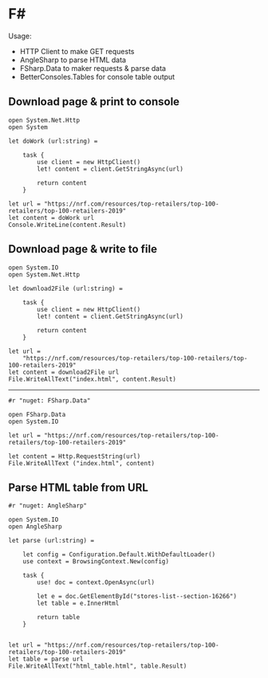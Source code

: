 # F#

Usage: 

- HTTP Client to make GET requests
- AngleSharp to parse HTML data
- FSharp.Data to maker requests & parse data
- BetterConsoles.Tables for console table output

## Download page & print to console 

```f#
open System.Net.Http
open System

let doWork (url:string) = 

    task {
        use client = new HttpClient()
        let! content = client.GetStringAsync(url)

        return content
    }

let url = "https://nrf.com/resources/top-retailers/top-100-retailers/top-100-retailers-2019"
let content = doWork url
Console.WriteLine(content.Result)
```

## Download page & write to file

```f#
open System.IO
open System.Net.Http

let download2File (url:string) =

    task {
        use client = new HttpClient()
        let! content = client.GetStringAsync(url)

        return content
    }

let url =
    "https://nrf.com/resources/top-retailers/top-100-retailers/top-100-retailers-2019"
let content = download2File url
File.WriteAllText("index.html", content.Result)

```

---

```F#
#r "nuget: FSharp.Data"

open FSharp.Data
open System.IO

let url = "https://nrf.com/resources/top-retailers/top-100-retailers/top-100-retailers-2019"

let content = Http.RequestString(url)
File.WriteAllText ("index.html", content)
```

## Parse HTML table from URL

```f#
#r "nuget: AngleSharp" 

open System.IO
open AngleSharp

let parse (url:string) = 

    let config = Configuration.Default.WithDefaultLoader()
    use context = BrowsingContext.New(config)

    task {
        use! doc = context.OpenAsync(url)

        let e = doc.GetElementById("stores-list--section-16266")
        let table = e.InnerHtml

        return table
    }


let url = "https://nrf.com/resources/top-retailers/top-100-retailers/top-100-retailers-2019"
let table = parse url
File.WriteAllText("html_table.html", table.Result)
```

